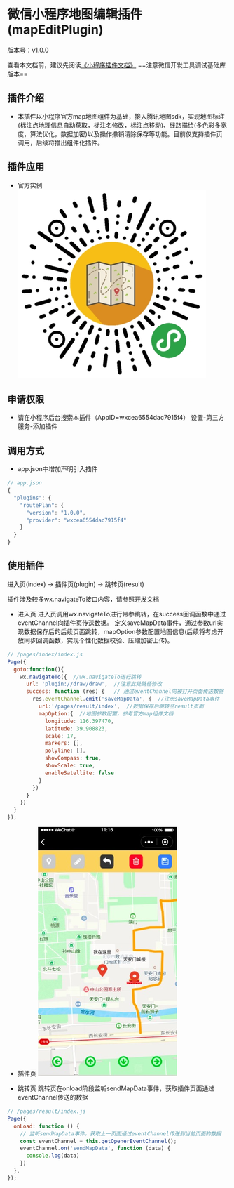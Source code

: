 # 微信小程序地图编辑插件(mapEditPlugin)
版本号：v1.0.0

查看本文档前，建议先阅读[《小程序插件文档》](https://developers.weixin.qq.com/miniprogram/dev/framework/plugin/)
==注意微信开发工具调试基础库版本==

## 插件介绍
- 本插件以小程序官方map地图组件为基础，接入腾讯地图sdk，实现地图标注(标注点地理信息自动获取，标注名修改，标注点移动)、线路描绘(多色彩多宽度，算法优化，数据加密)以及操作撤销清除保存等功能。目前仅支持插件页调用，后续将推出组件化插件。

## 插件应用
- 官方实例
![Alt](https://github.com/waimaiditu/map/blob/master/static/wmdt.jpeg?raw=true)

## 申请权限
- 请在小程序后台搜索本插件（AppID=wxcea6554dac7915f4）
  设置-第三方服务-添加插件

## 调用方式
- app.json中增加声明引入插件
```javascript
// app.json
{
  "plugins": {
    "routePlan": {
      "version": "1.0.0",
      "provider": "wxcea6554dac7915f4"
    }
  }
}
```

## 使用插件
进入页(index) -> 插件页(plugin) -> 跳转页(result)

插件涉及较多wx.navigateTo接口内容，请参照[开发文档](https://developers.weixin.qq.com/miniprogram/dev/api/route/wx.navigateTo.html)

- 进入页
进入页调用wx.navigateTo进行带参跳转，在success回调函数中通过eventChannel向插件页传送数据。
定义saveMapData事件，通过参数url实现数据保存后的后续页面跳转，mapOption参数配置地图信息(后续将考虑开放同步回调函数，实现个性化数据校验、压缩加密上传)。
```javascript
// /pages/index/index.js
Page({
  goto:function(){
    wx.navigateTo({  //wx.navigateTo进行跳转
      url: 'plugin://draw/draw',  //注意此处路径修改
      success: function (res) {   // 通过eventChannel向被打开页面传送数据
        res.eventChannel.emit('saveMapData', {  //注册saveMapData事件
          url:'/pages/result/index',  //数据保存后跳转至result页面
          mapOption:{  //地图参数配置，参考官方map组件文档
            longitude: 116.397470,
            latitude: 39.908823,
            scale: 17,
            markers: [],
            polyline: [],
            showCompass: true,
            showScale: true,
            enableSatellite: false
          }
        })
      }
    })
  }
});
```

- 插件页
![Alt](https://github.com/waimaiditu/map/blob/master/static/plugin.jpg?raw=true)

- 跳转页
 跳转页在onload阶段监听sendMapData事件，获取插件页面通过eventChannel传送的数据
```javascript
// /pages/result/index.js
Page({
  onLoad: function () {
    // 监听sendMapData事件，获取上一页面通过eventChannel传送到当前页面的数据
  	const eventChannel = this.getOpenerEventChannel();
    eventChannel.on('sendMapData', function (data) {
      console.log(data)
    })
  },
});
```